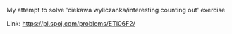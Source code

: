 My attempt to solve 'ciekawa wyliczanka/interesting counting out' exercise

Link: https://pl.spoj.com/problems/ETI06F2/
